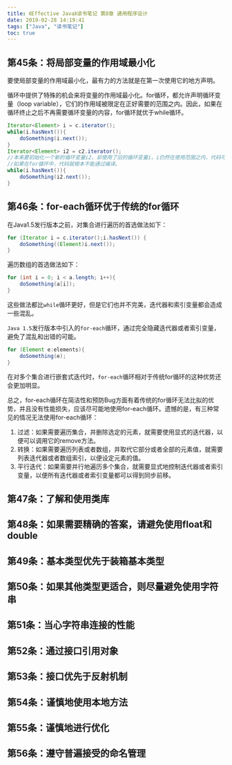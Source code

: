 ```yaml
---
title: 《Effective Java》读书笔记 第8章 通用程序设计
date: 2019-02-28 14:19:41
tags: ["Java", "读书笔记"]
toc: true
---
```

## 第45条：将局部变量的作用域最小化

要使局部变量的作用域最小化，最有力的方法就是在第一次使用它的地方声明。

循环中提供了特殊的机会来将变量的作用域最小化。for循环，都允许声明循环变量（loop variable），它们的作用域被限定在正好需要的范围之内。因此，如果在循环终止之后不再需要循环变量的内容，for循环就优于while循环。
```java
Iterator<Element> i = c.iterator();
while(i.hasNext()){
    doSomething(i.next());
}
Iterator<Element> i2 = c2.iterator();
//本来要初始化一个新的循环变量i2，却使用了旧的循环变量i，i仍然在使用范围之内，代码可以通过编译
//如果在for循环中，代码就根本不能通过编译。
while(i.hasNext()){ 
    doSomething(i2.next());
}
```
## 第46条：for-each循环优于传统的for循环

在Java1.5发行版本之前，对集合进行遍历的首选做法如下：

```java
for (Iterator i = c.iterator();i.hasNext()) {
    doSomething((Element)i.next());
}
```
遍历数组的首选做法如下：

```java
for (int i = 0; i < a.length; i++){
    doSomething(a[i]);
}
```
这些做法都比`while`循环更好，但是它们也并不完美，迭代器和索引变量都会造成一些混乱。

`Java 1.5`发行版本中引入的`for-each`循环，通过完全隐藏迭代器或者索引变量，避免了混乱和出错的可能。

```java
for (Element e:elements){
    doSomething(e);
}
```
在对多个集合进行嵌套式迭代时，`for-each`循环相对于传统for循环的这种优势还会更加明显。

总之，for-each循环在简洁性和预防Bug方面有着传统的for循环无法比拟的优势，并且没有性能损失，应该尽可能地使用for-each循环。遗憾的是，有三种常见的情况无法使用for-each循环：

1. 过滤：如果需要遍历集合，并删除选定的元素，就需要使用显式的迭代器，以便可以调用它的remove方法。
2. 转换：如果需要遍历列表或者数组，并取代它部分或者全部的元素值，就需要列表迭代器或者数组索引，以便设定元素的值。
3. 平行迭代：如果需要并行地遍历多个集合，就需要显式地控制迭代器或者索引变量，以便所有迭代器或者索引变量都可以得到同步前移。

## 第47条：了解和使用类库

## 第48条：如果需要精确的答案，请避免使用float和double

## 第49条：基本类型优先于装箱基本类型

## 第50条：如果其他类型更适合，则尽量避免使用字符串

## 第51条：当心字符串连接的性能

## 第52条：通过接口引用对象

## 第53条：接口优先于反射机制

## 第54条：谨慎地使用本地方法

## 第55条：谨慎地进行优化

## 第56条：遵守普遍接受的命名管理